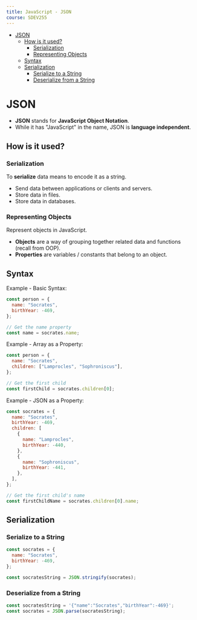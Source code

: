 ```yaml
---
title: JavaScript - JSON
course: SDEV255
---
```


- [JSON](#json)
  - [How is it used?](#how-is-it-used)
    - [Serialization](#serialization)
    - [Representing Objects](#representing-objects)
  - [Syntax](#syntax)
  - [Serialization](#serialization-1)
    - [Serialize to a String](#serialize-to-a-string)
    - [Deserialize from a String](#deserialize-from-a-string)

# JSON

- **JSON** stands for **JavaScript Object Notation**.
- While it has "JavaScript" in the name, JSON is **language independent**.

## How is it used?

### Serialization

To **serialize** data means to encode it as a string.

- Send data between applications or clients and servers.
- Store data in files.
- Store data in databases.

### Representing Objects

Represent objects in JavaScript.

- **Objects** are a way of grouping together related data and functions (recall from OOP).
- **Properties** are variables / constants that belong to an object.

## Syntax

Example - Basic Syntax:

```javascript
const person = {
  name: "Socrates",
  birthYear: -469,
};

// Get the name property
const name = socrates.name;
```

Example - Array as a Property:

```javascript
const person = {
  name: "Socrates",
  children: ["Lamprocles", "Sophroniscus"],
};

// Get the first child
const firstChild = socrates.children[0];
```

Example - JSON as a Property:

```javascript
const socrates = {
  name: "Socrates",
  birthYear: -469,
  children: [
    {
      name: "Lamprocles",
      birthYear: -440,
    },
    {
      name: "Sophroniscus",
      birthYear: -441,
    },
  ],
};

// Get the first child's name
const firstChildName = socrates.children[0].name;
```

## Serialization

### Serialize to a String

```javascript
const socrates = {
  name: "Socrates",
  birthYear: -469,
};

const socratesString = JSON.stringify(socrates);
```

### Deserialize from a String

```javascript
const socratesString = '{"name":"Socrates","birthYear":-469}';
const socrates = JSON.parse(socratesString);
```
